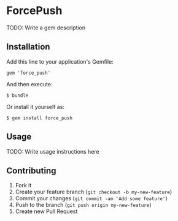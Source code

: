 # ForcePush

TODO: Write a gem description

## Installation

Add this line to your application's Gemfile:

    gem 'force_push'

And then execute:

    $ bundle

Or install it yourself as:

    $ gem install force_push

## Usage

TODO: Write usage instructions here

## Contributing

1. Fork it
2. Create your feature branch (`git checkout -b my-new-feature`)
3. Commit your changes (`git commit -am 'Add some feature'`)
4. Push to the branch (`git push origin my-new-feature`)
5. Create new Pull Request
